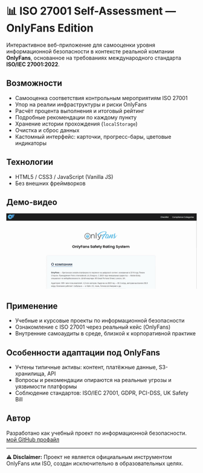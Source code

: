 # 📊 ISO 27001 Self-Assessment — OnlyFans Edition

Интерактивное веб-приложение для самооценки уровня информационной безопасности в контексте реальной компании **OnlyFans**, основанное на требованиях международного стандарта **ISO/IEC 27001:2022**.

## Возможности

- Самооценка соответствия контрольным мероприятиям ISO 27001
- Упор на реалии инфраструктуры и риски OnlyFans
- Расчёт процента выполнения и итоговый рейтинг
- Подробные рекомендации по каждому пункту
- Хранение истории прохождения (`localStorage`)
- Очистка и сброс данных
- Кастомный интерфейс: карточки, прогресс-бары, цветовые индикаторы

## Технологии

- HTML5 / CSS3 / JavaScript (Vanilla JS)
- Без внешних фреймворков

## Демо-видео

[![Смотреть демо-видео](./MP4/preview.jpg)](./MP4/ISO_CyberSecurity.mp4)

## Применение

- Учебные и курсовые проекты по информационной безопасности
- Ознакомление с ISO 27001 через реальный кейс (OnlyFans)
- Внутренние самоаудиты в среде, близкой к корпоративной практике


## Особенности адаптации под OnlyFans

- Учтены типичные активы: контент, платёжные данные, S3-хранилища, API
- Вопросы и рекомендации опираются на реальные угрозы и уязвимости платформы
- Соблюдение стандартов: ISO/IEC 27001, GDPR, PCI-DSS, UK Safety Bill

## Автор

Разработано как учебный проект по информационной безопасности.   
[мой GitHub профайл](https://github.com/CozlovschiNichita)

---

**⚠️ Disclaimer:** Проект не является официальным инструментом OnlyFans или ISO, создан исключительно в образовательных целях.
